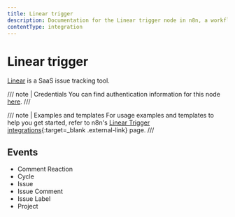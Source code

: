 ```yaml
---
title: Linear trigger
description: Documentation for the Linear trigger node in n8n, a workflow automation platform. Includes details of operations and configuration, and links to examples and credentials information.
contentType: integration
---
```


# Linear trigger

[Linear](https://linear.app/) is a SaaS issue tracking tool.

/// note | Credentials
You can find authentication information for this node [here](/integrations/builtin/credentials/linear/).
///

///  note  | Examples and templates
For usage examples and templates to help you get started, refer to n8n's [Linear Trigger integrations](https://n8n.io/integrations/linear-trigger/){:target=_blank .external-link} page.
///

## Events

- Comment Reaction
- Cycle
- Issue
- Issue Comment
- Issue Label
- Project

